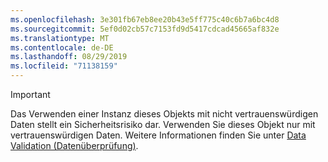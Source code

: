 ```yaml
---
ms.openlocfilehash: 3e301fb67eb8ee20b43e5ff775c40c6b7a6bc4d8
ms.sourcegitcommit: 5ef0d02cb57c7153fd9d5417cdcad45665af832e
ms.translationtype: MT
ms.contentlocale: de-DE
ms.lasthandoff: 08/29/2019
ms.locfileid: "71138159"
---
```

> [!IMPORTANT]
> Das Verwenden einer Instanz dieses Objekts mit nicht vertrauenswürdigen Daten stellt ein Sicherheitsrisiko dar. Verwenden Sie dieses Objekt nur mit vertrauenswürdigen Daten. Weitere Informationen finden Sie unter [Data Validation (Datenüberprüfung)](https://www.owasp.org/index.php/Data_Validation).